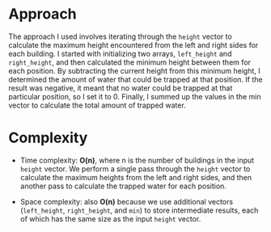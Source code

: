 # Approach
The approach I used involves iterating through the `height` vector to calculate the maximum height encountered from the left and right sides for each building. I started with initializing two arrays, `left_height` and `right_height`, and then calculated the minimum height between them for each position. By subtracting the current height from this minimum height, I determined the amount of water that could be trapped at that position. If the result was negative, it meant that no water could be trapped at that particular position, so I set it to 0. Finally, I summed up the values in the min vector to calculate the total amount of trapped water.

# Complexity
- Time complexity: **O(n)**, where n is the number of buildings in the input `height` vector. We perform a single pass through the `height` vector to calculate the maximum heights from the left and right sides, and then another pass to calculate the trapped water for each position.

- Space complexity: also **O(n)** because we use additional vectors (`left_height`, `right_height`, and `min`) to store intermediate results, each of which has the same size as the input `height` vector.